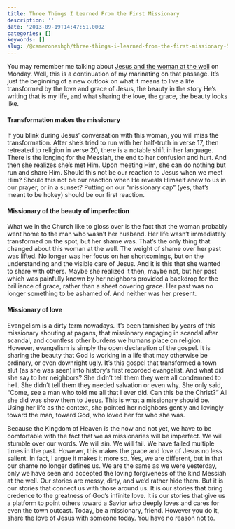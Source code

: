 ```yaml
---
title: Three Things I Learned From the First Missionary
description: ''
date: '2013-09-19T14:47:51.000Z'
categories: []
keywords: []
slug: /@cameroneshgh/three-things-i-learned-from-the-first-missionary-56a485cfd2b
---
```


You may remember me talking about [Jesus and the woman at the well](http://104.193.143.57/~waywar13/ce/what-a-town-slut-taught-me-about-silence/ "What a Town Slut Taught Me About Silence") on Monday. Well, this is a continuation of my marinating on that passage. It’s just the beginning of a new outlook on what it means to live a life transformed by the love and grace of Jesus, the beauty in the story He’s writing that is my life, and what sharing the love, the grace, the beauty looks like.

#### Transformation makes the missionary

If you blink during Jesus’ conversation with this woman, you will miss the transformation. After she’s tried to run with her half-truth in verse 17, then retreated to religion in verse 20, there is a notable shift in her language. There is the longing for the Messiah, the end to her confusion and hurt. And then she realizes she’s met Him. Upon meeting Him, she can do nothing but run and share Him. Should this not be our reaction to Jesus when we meet Him? Should this not be our reaction when He reveals Himself anew to us in our prayer, or in a sunset? Putting on our “missionary cap” (yes, that’s meant to be hokey) should be our first reaction.

#### Missionary of the beauty of imperfection

What we in the Church like to gloss over is the fact that the woman probably went home to the man who wasn’t her husband. Her life wasn’t immediately transformed on the spot, but her shame was. That’s the only thing that changed about this woman at the well. The weight of shame over her past was lifted. No longer was her focus on her shortcomings, but on the understanding and the visible care of Jesus. And it is this that she wanted to share with others. Maybe she realized it then, maybe not, but her past which was painfully known by her neighbors provided a backdrop for the brilliance of grace, rather than a sheet covering grace. Her past was no longer something to be ashamed of. And neither was her present.

#### Missionary of love

Evangelism is a dirty term nowadays. It’s been tarnished by years of this missionary shouting at pagans, that missionary engaging in scandal after scandal, and countless other burdens we humans place on religion. However, evangelism is simply the open declaration of the gospel. It is sharing the beauty that God is working in a life that may otherwise be ordinary, or even downright ugly. It’s this gospel that transformed a town slut (as she was seen) into history’s first recorded evangelist. And what did she say to her neighbors? She didn’t tell them they were all condemned to hell. She didn’t tell them they needed salvation or even why. She only said, “Come, see a man who told me all that I ever did. Can this be the Christ?” All she did was show them to Jesus. This is what a missionary should be. Using her life as the context, she pointed her neighbors gently and lovingly toward the man, toward God, who loved her for who she was.

Because the Kingdom of Heaven is the now and not yet, we have to be comfortable with the fact that we as missionaries will be imperfect. We will stumble over our words. We will sin. We will fail. We have failed multiple times in the past. However, this makes the grace and love of Jesus no less salient. In fact, I argue it makes it more so. Yes, we are different, but in that our shame no longer defines us. We are the same as we were yesterday, only we have seen and accepted the loving forgiveness of the kind Messiah at the well. Our stories are messy, dirty, and we’d rather hide them. But it is our stories that connect us with those around us. It is our stories that bring credence to the greatness of God’s infinite love. It is our stories that give us a platform to point others toward a Savior who deeply loves and cares for even the town outcast. Today, be a missionary, friend. However you do it, share the love of Jesus with someone today. You have no reason not to.